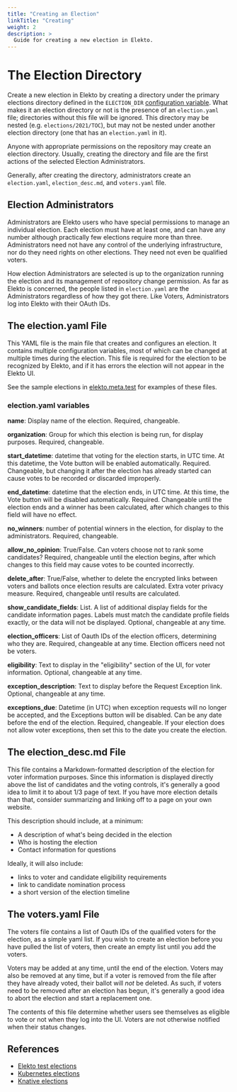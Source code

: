 ```yaml
---
title: "Creating an Election"
linkTitle: "Creating"
weight: 2
description: >
  Guide for creating a new election in Elekto.
---
```


# The Election Directory

Create a new election in Elekto by creating a directory under the primary elections directory defined in the `ELECTION_DIR` [configuration variable](). What makes it an election directory or not is the presence of an `election.yaml` file; directories without this file will be ignored. This directory may be nested (e.g. `elections/2021/TOC`), but may not be nested under another election directory (one that has an `election.yaml` in it).

Anyone with appropriate permissions on the repository may create an election directory. Usually, creating the directory and file are the first actions of the selected Election Administrators.

Generally, after creating the directory, administrators create an `election.yaml`, `election_desc.md`, and `voters.yaml` file.  

## Election Administrators

Administrators are Elekto users who have special permissions to manage an individual election. Each election must have at least one, and can have any number although practically few elections require more than three. Administrators need not have any control of the underlying infrastructure, nor do they need rights on other elections. They need not even be qualified voters.

How election Administrators are selected is up to the organization running the election and its management of repository change permission.  As far as Elekto is concerned, the people listed in `election.yaml` are the Administrators regardless of how they got there.  Like Voters, Administrators log into Elekto with their OAuth IDs.

## The election.yaml File

This YAML file is the main file that creates and configures an election.  It contains multiple configuration variables, most of which can be changed at multiple times during the election. This file is required for the election to be recognized by Elekto, and if it has errors the election will not appear in the Elekto UI.

See the sample elections in [elekto.meta.test]() for examples of these files.

### election.yaml variables

**name**: Display name of the election. Required, changeable.

**organization**: Group for which this election is being run, for display purposes.  Required, changeable.

**start_datetime**: datetime that voting for the election starts, in UTC time.  At this datetime, the Vote button will be enabled automatically.  Required.  Changeable, but changing it after the election has already started can cause votes to be recorded or discarded improperly.

**end_datetime**: datetime that the election ends, in UTC time. At this time, the Vote button will be disabled automatically. Required.  Changeable until the election ends and a winner has been calculated, after which changes to this field will have no effect.

**no_winners**: number of potential winners in the election, for display to the administrators.  Required, changeable.

**allow_no_opinion**: True/False.  Can voters choose not to rank some candidates?  Required, changeable until the election begins, after which changes to this field may cause votes to be counted incorrectly.

**delete_after**: True/False, whether to delete the encrypted links between voters and ballots once election results are calculated.  Extra voter privacy measure.  Required, changeable until results are calculated.

**show_candidate_fields**: List.  A list of additional display fields for the candidate information pages.  Labels must match the candidate profile fields exactly, or the data will not be displayed.  Optional, changeable at any time.

**election_officers**: List of Oauth IDs of the election officers, determining who they are.  Required, changeable at any time.  Election officers need not be voters.

**eligibility**: Text to display in the "eligibility" section of the UI, for voter information. Optional, changeable at any time.

**exception_description**: Text to display before the Request Exception link. Optional, changeable at any time.

**exceptions_due**: Datetime (in UTC) when exception requests will no longer be accepted, and the Exceptions button will be disabled.  Can be any date before the end of the election. Required, changeable.  If your election does not allow voter exceptions, then set this to the date you create the election.

## The election_desc.md File

This file contains a Markdown-formatted description of the election for voter information purposes.  Since this information is displayed directly above the list of candidates and the voting controls, it's generally a good idea to limit it to about 1/3 page of text.  If you have more election details than that, consider summarizing and linking off to a page on your own website.

This description should include, at a minimum:

* A description of what's being decided in the election
* Who is hosting the election
* Contact information for questions

Ideally, it will also include:

* links to voter and candidate eligibility requirements
* link to candidate nomination process
* a short version of the election timeline

## The voters.yaml File

The voters file contains a list of Oauth IDs of the qualified voters for the election, as a simple yaml list.  If you wish to create an election before you have pulled the list of voters, then create an empty list until you add the voters.

Voters may be added at any time, until the end of the election.  Voters may also be removed at any time, but if a voter is removed from the file after they have already voted, their ballot will *not* be deleted. As such, if voters need to be removed after an election has begun, it's generally a good idea to abort the election and start a replacement one.

The contents of this file determine whether users see themselves as eligible to vote or not when they log into the UI.  Voters are not otherwise notified when their status changes.

## References

* [Elekto test elections]()
* [Kubernetes elections]()
* [Knative elections]()
